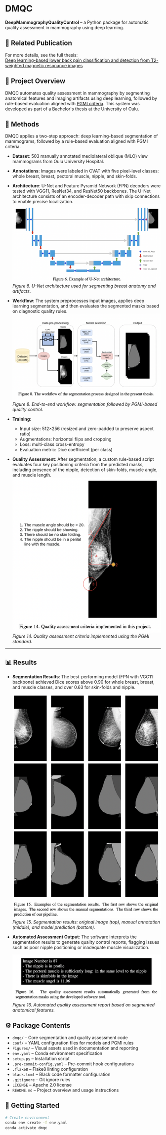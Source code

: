 # DMQC
**DeepMammographyQualityControl** – a Python package for automatic quality assessment in mammography using deep learning.


## 📄 Related Publication

For more details, see the full thesis:  
[Deep learning-based lower back pain classification and detection from T2-weighted magnetic resonance images](https://oulurepo.oulu.fi/bitstream/handle/10024/18084/nbnfioulu-202106178375.pdf?sequence=1&isAllowed=y)

## 📝 Project Overview

DMQC automates quality assessment in mammography by segmenting anatomical features and imaging artifacts using deep learning, followed by rule-based evaluation aligned with [PGMI criteria](https://radiopaedia.org/articles/pgmi-image-evaluation-system-of-mammography). This system was developed as part of a Bachelor's thesis at the University of Oulu.

## 🧠 Methods

DMQC applies a two-step approach: deep learning-based segmentation of mammograms, followed by a rule-based evaluation aligned with PGMI criteria.

- **Dataset**: 503 manually annotated mediolateral oblique (MLO) view mammograms from Oulu University Hospital.

- **Annotations**: Images were labeled in CVAT with five pixel-level classes: whole breast, breast, pectoral muscle, nipple, and skin-folds.

- **Architecture**: U-Net and Feature Pyramid Network (FPN) decoders were tested with VGG11, ResNet34, and ResNet50 backbones. The U-Net architecture consists of an encoder-decoder path with skip connections to enable precise localization.  
  ![U-Net Architecture](Figures/Figure6.png)  
  *Figure 6. U-Net architecture used for segmenting breast anatomy and artifacts.*

- **Workflow**: The system preprocesses input images, applies deep learning segmentation, and then evaluates the segmented masks based on diagnostic quality rules.  
  ![Workflow](Figures/Figure8.png)  
  *Figure 8. End-to-end workflow: segmentation followed by PGMI-based quality control.*

- **Training**:
  - Input size: 512×256 (resized and zero-padded to preserve aspect ratio)
  - Augmentations: horizontal flips and cropping
  - Loss: multi-class cross-entropy
  - Evaluation metric: Dice coefficient (per class)

- **Quality Assessment**: After segmentation, a custom rule-based script evaluates four key positioning criteria from the predicted masks, including presence of the nipple, detection of skin-folds, muscle angle, and muscle length.  
  ![PGMI Rules](Figures/Figure14.png)  
  *Figure 14. Quality assessment criteria implemented using the PGMI standard.*

---

## 📊 Results

- **Segmentation Results**: The best-performing model (FPN with VGG11 backbone) achieved Dice scores above 0.90 for whole breast, breast, and muscle classes, and over 0.63 for skin-folds and nipple.

  ![Segmentation Examples](Figures/Figure15.png)  
  *Figure 15. Segmentation results: original image (top), manual annotation (middle), and model prediction (bottom).*

- **Automated Assessment Output**: The software interprets the segmentation results to generate quality control reports, flagging issues such as poor nipple positioning or inadequate muscle visualization.

  ![Quality Report](Figures/Figure16.png)  
  *Figure 16. Automated quality assessment report based on segmented anatomical features.* 

## ⚙️ Package Contents

- `dmqc/` – Core segmentation and quality assessment code
- `conf/` – YAML configuration files for models and PGMI rules
- `Figures/` – Visual assets used in documentation and reporting
- `env.yaml` – Conda environment specification
- `setup.py` – Installation script
- `.pre-commit-config.yaml` – Pre-commit hook configurations
- `.flake8` – Flake8 linting configuration
- `black.toml` – Black code formatter configuration
- `.gitignore` – Git ignore rules
- `LICENSE` – Apache 2.0 license
- `README.md` – Project overview and usage instructions

## 🚀 Getting Started

```bash
# Create environment
conda env create -f env.yaml
conda activate dmqc


